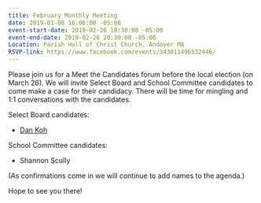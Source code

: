 ```yaml
---
title: February Monthly Meeting
date: 2019-01-08 16:06:00 -05:00
event-start-date: 2019-02-26 18:30:00 -05:00
event-end-date: 2019-02-26 20:30:00 -05:00
Location: Parish Hall of Christ Church, Andover MA
RSVP-link: https://www.facebook.com/events/343011496532446/
---
```


Please join us for a Meet the Candidates forum before the local election (on March 26). We will invite Select Board and School Committee candidates to come make a case for their candidacy. There will be time for mingling and 1:1 conversations with the candidates. 

Select Board candidates: 
- [Dan Koh](http://teamkoh.com/)

School Committee candidates: 
- Shannon Scully

(As confirmations come in we will continue to add names to the agenda.)

Hope to see you there!